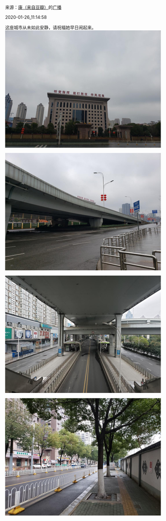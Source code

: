 来源：[康（来自豆瓣）](https://www.douban.com/people/smokysmoky/)的[广播](https://www.douban.com/people/smokysmoky/status/2774138244/)


2020-01-26_11:14:58


这座城市从未如此安静，请祝福她早日闹起来。
![](./pic/2020-01-26_11:14:58-康的广播1.jpg)  

![](./pic/2020-01-26_11:14:58-康的广播2.jpg)  

![](./pic/2020-01-26_11:14:58-康的广播3.jpg)  

![](./pic/2020-01-26_11:14:58-康的广播4.jpg)  

